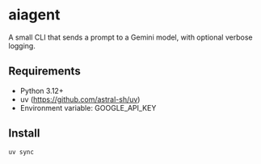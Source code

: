 # aiagent

A small CLI that sends a prompt to a Gemini model, with optional verbose logging.

## Requirements
- Python 3.12+
- uv (https://github.com/astral-sh/uv)
- Environment variable: GOOGLE_API_KEY

## Install
```bash
uv sync
